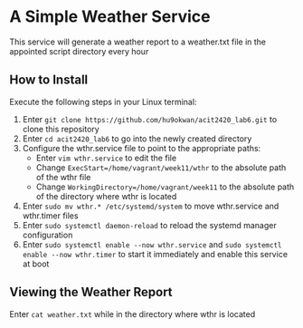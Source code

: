 # A Simple Weather Service
This service will generate a weather report to a weather.txt file in the appointed script directory every hour

## How to Install
Execute the following steps in your Linux terminal:
1. Enter `git clone https://github.com/hu9okwan/acit2420_lab6.git` to clone this repository
2. Enter `cd acit2420_lab6` to go into the newly created directory
3. Configure the wthr.service file to point to the appropriate paths:
   - Enter `vim wthr.service` to edit the file
   - Change `ExecStart=/home/vagrant/week11/wthr` to the absolute path of the wthr file
   - Change `WorkingDirectory=/home/vagrant/week11` to the absolute path of the directory where wthr is located
4. Enter `sudo mv wthr.* /etc/systemd/system` to move wthr.service and wthr.timer files
5. Enter `sudo systemctl daemon-reload` to reload the systemd manager configuration
6. Enter `sudo systemctl enable --now wthr.service` and `sudo systemctl enable --now wthr.timer` to start it immediately and enable this service at boot

## Viewing the Weather Report
Enter `cat weather.txt` while in the directory where wthr is located
